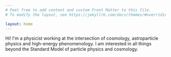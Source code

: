 ```yaml
---
# Feel free to add content and custom Front Matter to this file.
# To modify the layout, see https://jekyllrb.com/docs/themes/#overriding-theme-defaults

layout: home
---
```


Hi! I'm a physicist working at the intersection of cosmology, astroparticle physics and high-energy phenomenology. I am interested in all things beyond the Standard Model of particle physics and cosmology. 